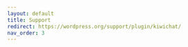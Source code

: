 ```yaml
---
layout: default
title: Support
redirect: https://wordpress.org/support/plugin/kiwichat/
nav_order: 3
---
```

